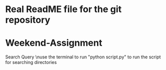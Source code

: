 # Real ReadME file for the git repository
# Weekend-Assignment
Search Query
\nuse the terminal to run "python script.py" to run the script for searching directories